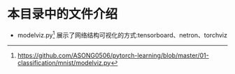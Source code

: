 # 本目录中的文件介绍


  * modelviz.py[^1] 展示了网络结构可视化的方式:tensorboard、netron、torchviz
 
[^1]: https://github.com/ASONG0506/pytorch-learning/blob/master/01-classification/mnist/modelviz.py
